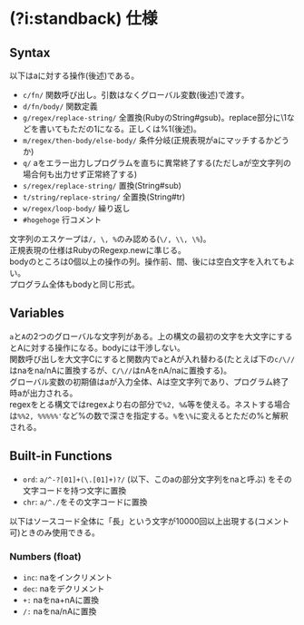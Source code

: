 # (?i:standback) 仕様

## Syntax
以下はaに対する操作(後述)である。

* `c/fn/` 関数呼び出し。引数はなくグローバル変数(後述)で渡す。
* `d/fn/body/` 関数定義
* `g/regex/replace-string/` 全置換(RubyのString#gsub)。replace部分に\1などを書いてもただの1になる。正しくは%1(後述)。
* `m/regex/then-body/else-body/` 条件分岐(正規表現がaにマッチするかどうか)
* `q/` aをエラー出力しプログラムを直ちに異常終了する(ただしaが空文字列の場合何も出力せず正常終了する)
* `s/regex/replace-string/` 置換(String#sub)
* `t/string/replace-string/` 全置換(String#tr)
* `w/regex/loop-body/` 繰り返し
* `#hogehoge` 行コメント

文字列のエスケープは`/, \, %`のみ認める(`\/, \\, \%`)。<br/>
正規表現の仕様はRubyのRegexp.newに準じる。<br/>
bodyのところは0個以上の操作の列。操作前、間、後には空白文字を入れてもよい。<br/>
プログラム全体もbodyと同じ形式。

## Variables
`a`と`A`の2つのグローバルな文字列がある。上の構文の最初の文字を大文字にするとAに対する操作になる。bodyには干渉しない。<br/>
関数呼び出しを大文字Cにすると関数内でaとAが入れ替わる(たとえば下の`c/\//`はnaをna/nAに置換するが、`C/\//`はnAをnA/naに置換する)。<br/>
グローバル変数の初期値はaが入力全体、Aは空文字列であり、プログラム終了時aが出力される。<br/>
regexをとる構文ではregexより右の部分で`%2, %&`等を使える。ネストする場合は`%%2, %%%%%'`など%の数で深さを指定する。`%`を`\%`に変えるとただの%と解釈される。

## Built-in Functions
* `ord`: `a/^-?[01]+(\.[01]+)?/` (以下、このaの部分文字列をnaと呼ぶ) をその文字コードを持つ文字に置換
* `chr`: `a/^./`をその文字コードに置換

以下はソースコード全体に「長」という文字が10000回以上出現する(コメント可)ときのみ使用できる。

### Numbers (float)
* `inc`: naをインクリメント
* `dec`: naをデクリメント
* `+:` naをna+nAに置換
* `/:` naをna/nAに置換

